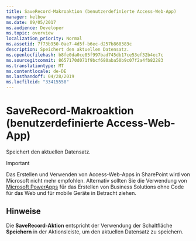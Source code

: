 ```yaml
---
title: SaveRecord-Makroaktion (benutzerdefinierte Access-Web-App)
manager: kelbow
ms.date: 09/05/2017
ms.audience: Developer
ms.topic: overview
localization_priority: Normal
ms.assetid: 7f73b950-0ae7-4d5f-b6ec-d257b860383c
description: Speichert den aktuellen Datensatz.
ms.openlocfilehash: b8fe0da0ce85f997bad745db17ce53ef32b4ec7c
ms.sourcegitcommit: 8657170d071f9bcf680aba50b9c07f2a4fb82283
ms.translationtype: MT
ms.contentlocale: de-DE
ms.lasthandoff: 04/28/2019
ms.locfileid: "33415558"
---
```

# <a name="saverecord-macro-action-access-custom-web-app"></a>SaveRecord-Makroaktion (benutzerdefinierte Access-Web-App)

Speichert den aktuellen Datensatz.
  
> [!IMPORTANT]
> Das Erstellen und Verwenden von Access-Web-Apps in SharePoint wird von Microsoft nicht mehr empfohlen. Alternativ sollten Sie die Verwendung von [Microsoft PowerApps](https://powerapps.microsoft.com/en-us/) für das Erstellen von Business Solutions ohne Code für das Web und für mobile Geräte in Betracht ziehen. 
  
## <a name="remarks"></a>Hinweise

Die **SaveRecord-Aktion** entspricht der Verwendung der Schaltfläche **Speichern** in der Aktionsleiste, um den aktuellen Datensatz zu speichern. 
  

